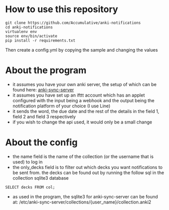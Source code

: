 # How to use this repository
```
git clone https://github.com/Accumulative/anki-notifications
cd anki-notifications
virtualenv env
source env/bin/activate
pip install -r requirements.txt
```
Then create a config.yml by copying the sample and changing the values

# About the program
- it assumes you have your own anki server, the setup of which can be found
here: [anki-sync-server](https://github.com/dsnopek/anki-sync-server)
- it assumes you have set up an ifttt account which has an applet 
configured with the input being a webhook and the output being the 
notification platform of your choice (I use Line)
- it sends the word, the due date and the rest of the details in the 
field 1, field 2 and field 3 respectively
- if you wish to change the api used, it would only be a small change

# About the config
- the name field is the name of the collection (or the username that is used)
to log in
- the only_decks field is to filter out which decks you want notifications to 
be sent from. the decks can be found out by running the follow sql in the 
collection sqlite3 database
```
SELECT decks FROM col;
```
- as used in the program, the sqlite3 for anki-sync-server can be found at:
/etc/anki-sync-server/collections/{user_name}/collection.anki2